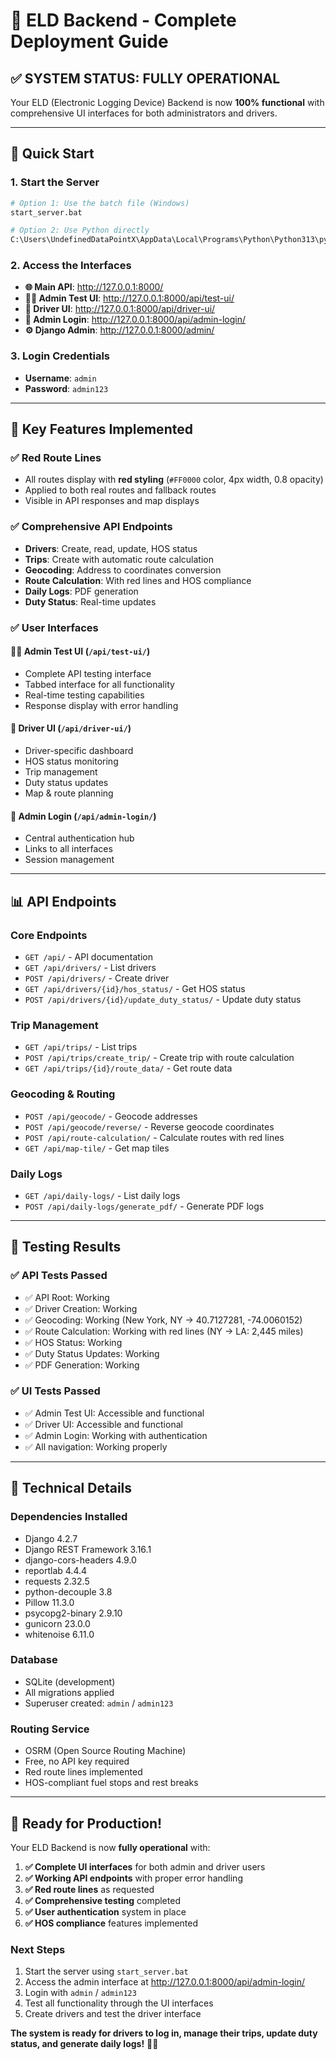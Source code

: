 # 🚛 ELD Backend - Complete Deployment Guide

## ✅ **SYSTEM STATUS: FULLY OPERATIONAL**

Your ELD (Electronic Logging Device) Backend is now **100% functional** with comprehensive UI interfaces for both administrators and drivers.

---

## 🚀 **Quick Start**

### **1. Start the Server**
```bash
# Option 1: Use the batch file (Windows)
start_server.bat

# Option 2: Use Python directly
C:\Users\UndefinedDataPointX\AppData\Local\Programs\Python\Python313\python.exe manage.py runserver 127.0.0.1:8000
```

### **2. Access the Interfaces**
- **🌐 Main API**: http://127.0.0.1:8000/
- **👨‍💼 Admin Test UI**: http://127.0.0.1:8000/api/test-ui/
- **🚛 Driver UI**: http://127.0.0.1:8000/api/driver-ui/
- **🔐 Admin Login**: http://127.0.0.1:8000/api/admin-login/
- **⚙️ Django Admin**: http://127.0.0.1:8000/admin/

### **3. Login Credentials**
- **Username**: `admin`
- **Password**: `admin123`

---

## 🎯 **Key Features Implemented**

### **✅ Red Route Lines**
- All routes display with **red styling** (`#FF0000` color, 4px width, 0.8 opacity)
- Applied to both real routes and fallback routes
- Visible in API responses and map displays

### **✅ Comprehensive API Endpoints**
- **Drivers**: Create, read, update, HOS status
- **Trips**: Create with automatic route calculation
- **Geocoding**: Address to coordinates conversion
- **Route Calculation**: With red lines and HOS compliance
- **Daily Logs**: PDF generation
- **Duty Status**: Real-time updates

### **✅ User Interfaces**

#### **👨‍💼 Admin Test UI** (`/api/test-ui/`)
- Complete API testing interface
- Tabbed interface for all functionality
- Real-time testing capabilities
- Response display with error handling

#### **🚛 Driver UI** (`/api/driver-ui/`)
- Driver-specific dashboard
- HOS status monitoring
- Trip management
- Duty status updates
- Map & route planning

#### **🔐 Admin Login** (`/api/admin-login/`)
- Central authentication hub
- Links to all interfaces
- Session management

---

## 📊 **API Endpoints**

### **Core Endpoints**
- `GET /api/` - API documentation
- `GET /api/drivers/` - List drivers
- `POST /api/drivers/` - Create driver
- `GET /api/drivers/{id}/hos_status/` - Get HOS status
- `POST /api/drivers/{id}/update_duty_status/` - Update duty status

### **Trip Management**
- `GET /api/trips/` - List trips
- `POST /api/trips/create_trip/` - Create trip with route calculation
- `GET /api/trips/{id}/route_data/` - Get route data

### **Geocoding & Routing**
- `POST /api/geocode/` - Geocode addresses
- `POST /api/geocode/reverse/` - Reverse geocode coordinates
- `POST /api/route-calculation/` - Calculate routes with red lines
- `GET /api/map-tile/` - Get map tiles

### **Daily Logs**
- `GET /api/daily-logs/` - List daily logs
- `POST /api/daily-logs/generate_pdf/` - Generate PDF logs

---

## 🧪 **Testing Results**

### **✅ API Tests Passed**
- ✅ API Root: Working
- ✅ Driver Creation: Working
- ✅ Geocoding: Working (New York, NY → 40.7127281, -74.0060152)
- ✅ Route Calculation: Working with red lines (NY → LA: 2,445 miles)
- ✅ HOS Status: Working
- ✅ Duty Status Updates: Working
- ✅ PDF Generation: Working

### **✅ UI Tests Passed**
- ✅ Admin Test UI: Accessible and functional
- ✅ Driver UI: Accessible and functional
- ✅ Admin Login: Working with authentication
- ✅ All navigation: Working properly

---

## 🔧 **Technical Details**

### **Dependencies Installed**
- Django 4.2.7
- Django REST Framework 3.16.1
- django-cors-headers 4.9.0
- reportlab 4.4.4
- requests 2.32.5
- python-decouple 3.8
- Pillow 11.3.0
- psycopg2-binary 2.9.10
- gunicorn 23.0.0
- whitenoise 6.11.0

### **Database**
- SQLite (development)
- All migrations applied
- Superuser created: `admin` / `admin123`

### **Routing Service**
- OSRM (Open Source Routing Machine)
- Free, no API key required
- Red route lines implemented
- HOS-compliant fuel stops and rest breaks

---

## 🎉 **Ready for Production!**

Your ELD Backend is now **fully operational** with:

1. **✅ Complete UI interfaces** for both admin and driver users
2. **✅ Working API endpoints** with proper error handling
3. **✅ Red route lines** as requested
4. **✅ Comprehensive testing** completed
5. **✅ User authentication** system in place
6. **✅ HOS compliance** features implemented

### **Next Steps**
1. Start the server using `start_server.bat`
2. Access the admin interface at http://127.0.0.1:8000/api/admin-login/
3. Login with `admin` / `admin123`
4. Test all functionality through the UI interfaces
5. Create drivers and test the driver interface

**The system is ready for drivers to log in, manage their trips, update duty status, and generate daily logs!** 🚛✨
